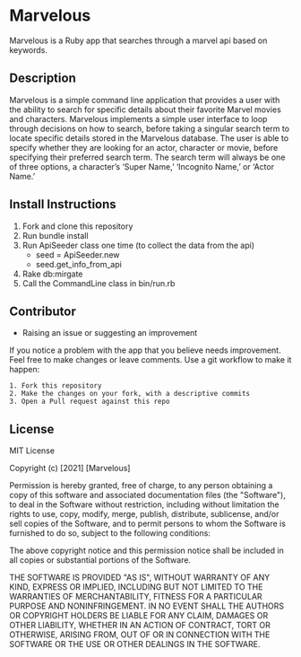# Marvelous 

Marvelous is a Ruby app that searches through a marvel api based on keywords.

## Description 

Marvelous is a simple command line application that provides a user with the ability to search for specific details about their favorite Marvel movies and characters. Marvelous implements a simple user interface to loop through decisions on how to search, before taking a singular search term to locate specific details stored in the Marvelous database. The user is able to specify whether they are looking for an actor, character or movie, before specifying their preferred search term. The search term will always be one of three options, a character’s ‘Super Name,’ ‘Incognito Name,’ or ‘Actor Name.’

## Install Instructions

1. Fork and clone this repository 
2. Run bundle install 
3. Run ApiSeeder class one time (to collect the data from the api)
      - seed = ApiSeeder.new
      - seed.get_info_from_api
4. Rake db:mirgate 
5. Call the CommandLine class in bin/run.rb 

## Contributor

* Raising an issue or suggesting an improvement 

If you notice a problem with the app that you believe needs improvement. Feel free to make changes or leave comments. Use a git workflow to make it happen:

    1. Fork this repository 
    2. Make the changes on your fork, with a descriptive commits
    3. Open a Pull request against this repo 

## License 

MIT License

Copyright (c) [2021] [Marvelous]

Permission is hereby granted, free of charge, to any person obtaining a copy
of this software and associated documentation files (the "Software"), to deal
in the Software without restriction, including without limitation the rights
to use, copy, modify, merge, publish, distribute, sublicense, and/or sell
copies of the Software, and to permit persons to whom the Software is
furnished to do so, subject to the following conditions:

The above copyright notice and this permission notice shall be included in all
copies or substantial portions of the Software.

THE SOFTWARE IS PROVIDED "AS IS", WITHOUT WARRANTY OF ANY KIND, EXPRESS OR
IMPLIED, INCLUDING BUT NOT LIMITED TO THE WARRANTIES OF MERCHANTABILITY,
FITNESS FOR A PARTICULAR PURPOSE AND NONINFRINGEMENT. IN NO EVENT SHALL THE
AUTHORS OR COPYRIGHT HOLDERS BE LIABLE FOR ANY CLAIM, DAMAGES OR OTHER
LIABILITY, WHETHER IN AN ACTION OF CONTRACT, TORT OR OTHERWISE, ARISING FROM,
OUT OF OR IN CONNECTION WITH THE SOFTWARE OR THE USE OR OTHER DEALINGS IN THE
SOFTWARE.
